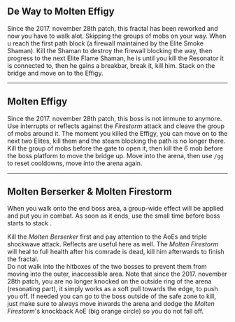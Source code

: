## De Way to Molten Effigy
Since the 2017. november 28th patch, this fractal has been reworked and now you have to walk alot. Skipping the groups of mobs on your way. When u reach the first path block (a firewall maintained by the Elite Smoke Shaman). Kill the Shaman to destroy the firewall blocking the way, then progress to the next Elite Flame Shaman, he is <Effect name="invulnerability"/> until you kill the Resonator it is connected to, then he gains a breakbar, break it, kill him. Stack <Boon name="might"/> on the bridge and move on to the Effigy.

---

## Molten Effigy
Since the 2017. november 28th patch, this boss is not immune to <Condition name="burning"/> anymore.  Use interrupts or reflects against the *Firestorm* attack and cleave the group of mobs around it. The moment you killed the Effigy, you can move on to the next two Elites, kill them and the steam blocking the path is no longer there. Kill the group of mobs before the gate to open it, then kill the 6 mob before the boss platform to move the bridge up. Move into the arena, then use `/gg` to reset cooldowns, move into the arena again. 

---

## Molten Berserker & Molten Firestorm
When you walk onto the end boss area, a group-wide <Effect name="agony"/> effect will be applied and put you in combat. As soon as it ends, use the small time before boss starts to stack <Boon name="might"/>.

Kill the *Molten Berserker* first and pay attention to the AoEs and triple shockwave attack. Reflects are useful here as well. The *Molten Firestorm* will heal to full health after his comrade is dead, kill him afterwards to finish the fractal.    
Do not walk into the hitboxes of the two bosses to prevent them from moving into the outer, inaccessible area.
Note that since the 2017. november 28th patch, you are no longer knocked on the outside ring of the arena (resonating part), it simply works as a soft pull towards the edge, to push you off. If needed you can go to the boss outside of the safe zone to kill, just make sure to always move inwards the arena and dodge the *Molten Firestorm*'s knockback AoE (big orange circle) so you do not fall off.
